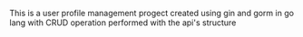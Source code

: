 This is a user profile management progect created using gin and gorm in go lang with CRUD operation performed with the api's structure
